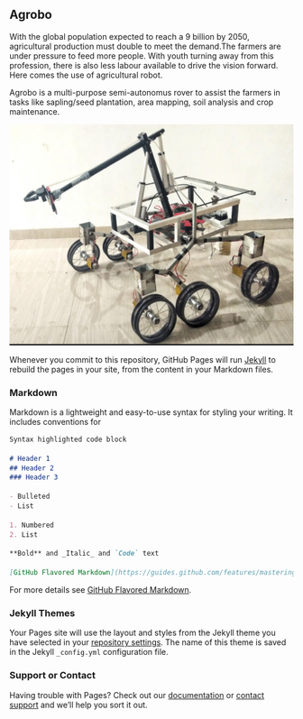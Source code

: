 ## Agrobo

With the global population expected to reach a 9 billion by 2050, agricultural production must double to meet the demand.The farmers are under pressure to feed more people. With youth turning away from this profession, there is also less labour available to drive the vision forward. Here comes the use of agricultural robot.

Agrobo is a multi-purpose semi-autonomus rover to assist the farmers in tasks like sapling/seed plantation, area mapping, soil analysis and crop maintenance.

![](agrobo.jpg)

Whenever you commit to this repository, GitHub Pages will run [Jekyll](https://jekyllrb.com/) to rebuild the pages in your site, from the content in your Markdown files.

### Markdown

Markdown is a lightweight and easy-to-use syntax for styling your writing. It includes conventions for

```markdown
Syntax highlighted code block

# Header 1
## Header 2
### Header 3

- Bulleted
- List

1. Numbered
2. List

**Bold** and _Italic_ and `Code` text

[GitHub Flavored Markdown](https://guides.github.com/features/mastering-markdown/) and ![Image](src)
```

For more details see [GitHub Flavored Markdown](https://guides.github.com/features/mastering-markdown/).

### Jekyll Themes

Your Pages site will use the layout and styles from the Jekyll theme you have selected in your [repository settings](https://github.com/zodiac-robotics/AgRobot/settings). The name of this theme is saved in the Jekyll `_config.yml` configuration file.

### Support or Contact

Having trouble with Pages? Check out our [documentation](https://help.github.com/categories/github-pages-basics/) or [contact support](https://github.com/contact) and we’ll help you sort it out.
